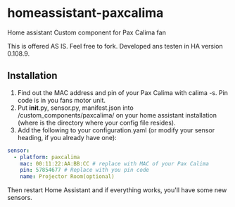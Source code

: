 # homeassistant-paxcalima
Home assistant Custom component for  Pax Calima fan

This is offered AS IS. Feel free to fork. 
Developed ans testen in HA version 0.108.9. 

## Installation

1. Find out the MAC address and pin of your Pax Calima with calima -s. Pin code is in you fans motor unit. 
1. Put __init__.py, sensor.py, manifest.json into <config>/custom_components/paxcalima/ on your home assistant installation (where <config> is the directory where your config file resides).
1. Add the following to your configuration.yaml (or modify your sensor heading, if you already have one):

```yaml
sensor:
  - platform: paxcalima
    mac: 00:11:22:AA:BB:CC # replace with MAC of your Pax Calima 
    pin: 57854677 # Replace with you pin code
    name: Projector Room(optional)
```

Then restart Home Assistant and if everything works, you'll have some new sensors.

